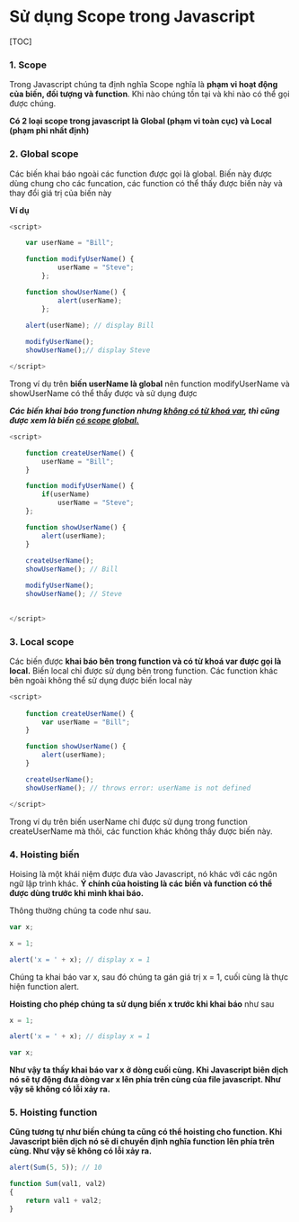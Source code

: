 # Sử dụng Scope trong Javascript

[TOC]

### 1. Scope

Trong Javascript chúng ta định nghĩa Scope nghĩa là **phạm vi hoạt động của biến, đối tượng và function**. Khi nào chúng tồn tại và khi nào có thể gọi được chúng.

**Có 2 loại scope trong javascript là Global (phạm vi toàn cục) và Local (phạm phi nhất định)**

### 2. Global scope

Các biến khai báo ngoài các function được gọi là global. Biến này được dùng chung cho các funcation, các function có thể thấy được biến này và thay đổi giá trị của biến này

**Ví dụ**

```js
<script>

    var userName = "Bill";

    function modifyUserName() {
            userName = "Steve";
        };

    function showUserName() {
            alert(userName);
        };

    alert(userName); // display Bill
    
    modifyUserName();
    showUserName();// display Steve

</script>
```

Trong ví dụ trên **biến userName là global** nên function modifyUserName và showUserName có thể thấy được và sử dụng được

***Các biến khai báo trong function nhưng <u>không có từ khoá var</u>, thì cũng được xem là biến <u>có scope global.***</u>

```js
<script>

    function createUserName() {
        userName = "Bill";
    }

    function modifyUserName() {
        if(userName)
            userName = "Steve";
    };

    function showUserName() {
        alert(userName);  
    }
    
    createUserName();
    showUserName(); // Bill 

    modifyUserName();
    showUserName(); // Steve 

    
</script>
```

### 3. Local scope

Các biến được **khai báo bên trong function và có từ khoá var được gọi là local.** Biến local chỉ được sử dụng bên trong function. Các function khác bên ngoài không thể sử dụng được biến local này

```js
<script>
    
    function createUserName() {
        var userName = "Bill";
    }

    function showUserName() {
        alert(userName);
    }

    createUserName();
    showUserName(); // throws error: userName is not defined

</script>
```

Trong ví dụ trên biến userName chỉ được sử dụng trong function createUserName mà thôi, các function khác không thấy được biến này.

### 4. Hoisting biến

Hoising là một khái niệm được đưa vào Javascript, nó khác với các ngôn ngữ lập trình khác. **Ý chính của hoisting là các biến và function có thể được dùng trước khi mình khai báo.**

Thông thường chúng ta code như sau.

```js
var x;

x = 1;

alert('x = ' + x); // display x = 1

```

Chúng ta khai báo var x, sau đó chúng ta gán giá trị x = 1, cuối cùng là thực hiện function alert.

**Hoisting cho phép chúng ta sử dụng biến x trước khi khai báo** như sau

```js
x = 1;

alert('x = ' + x); // display x = 1

var x;
```

**Như vậy ta thấy khai báo var x ở dòng cuối cùng. Khi Javascript biên dịch nó sẽ tự động đưa dòng var x lên phía trên cùng của file javascript. Như vậy sẽ không có lỗi xảy ra.**

### 5. Hoisting function

**Cũng tương tự như biến chúng ta cũng có thể hoisting cho function. Khi Javascript biên dịch nó sẽ di chuyển định nghĩa function lên phía trên cùng. Như vậy sẽ không có lỗi xảy ra.**

```js
alert(Sum(5, 5)); // 10

function Sum(val1, val2)
{
    return val1 + val2;
}
```

